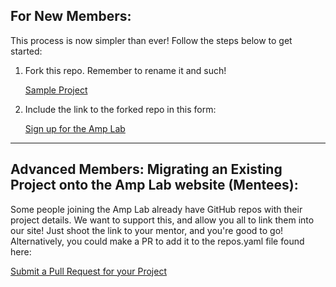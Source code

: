 ## For New Members:

This process is now simpler than ever! Follow the steps below to get started:

1. Fork this repo. Remember to rename it and such!

    <a class="btn" href="https://github.com/Amp-Lab-at-VT/SampleProject/fork" >Sample Project</a>

2. Include the link to the forked repo in this form:

    <a class="btn" href="https://forms.gle/XZtVwm5prgZkJmnF6" >Sign up for the Amp Lab</a>

<hr>

## Advanced Members: Migrating an Existing Project onto the Amp Lab website (Mentees):

Some people joining the Amp Lab already have GitHub repos with their project details. We want to support this, and allow you all to link them into our site! Just shoot the link to your mentor, and you're good to go! Alternatively, you could make a PR to add it to the repos.yaml file found here:

<a class="btn" href="https://github.com/Amp-Lab-at-VT/AmpWebV2/blob/master/repos.yaml" >Submit a Pull Request for your Project</a>
